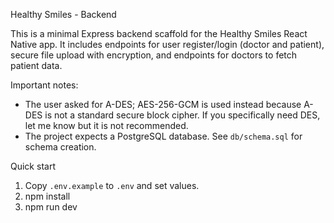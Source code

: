 Healthy Smiles - Backend

This is a minimal Express backend scaffold for the Healthy Smiles React Native app. It includes endpoints for user register/login (doctor and patient), secure file upload with encryption, and endpoints for doctors to fetch patient data.

Important notes:
- The user asked for A-DES; AES-256-GCM is used instead because A-DES is not a standard secure block cipher. If you specifically need DES, let me know but it is not recommended.
- The project expects a PostgreSQL database. See `db/schema.sql` for schema creation.

Quick start

1. Copy `.env.example` to `.env` and set values.
2. npm install
3. npm run dev
